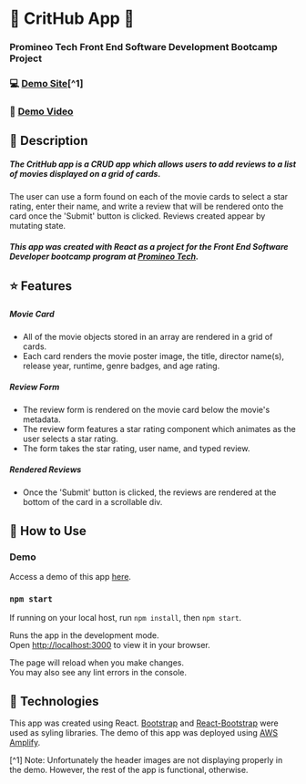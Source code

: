 # :movie_camera: CritHub App :movie_camera:
### Promineo Tech Front End Software Development Bootcamp Project
### :computer: [Demo Site](https://main.d36wjzmwy6fosf.amplifyapp.com/)[^1]
### :movie_camera: [Demo Video](https://youtu.be/_2VNm0B31OY)


## :notebook: Description

##### The CritHub app is a CRUD app which allows users to add reviews to a list of movies displayed on a grid of cards.

The user can use a form found on each of the movie cards to select a star rating, enter their name, and write a review that will be rendered onto the card once the 'Submit' button is clicked. Reviews created appear by mutating state.

##### This app was created with React as a project for the Front End Software Developer bootcamp program at [Promineo Tech](https://promineotech.com/).

## :star: Features

##### Movie Card
* All of the movie objects stored in an array are rendered in a grid of cards.
* Each card renders the movie poster image, the title, director name(s), release year, runtime, genre badges, and age rating.

##### Review Form
* The review form is rendered on the movie card below the movie's metadata.
* The review form features a star rating component which animates as the user selects a star rating.
* The form takes the star rating, user name, and typed review.

##### Rendered Reviews
* Once the 'Submit' button is clicked, the reviews are rendered at the bottom of the card in a scrollable div.  

## :rocket: How to Use

### Demo

Access a demo of this app [here](https://main.d36wjzmwy6fosf.amplifyapp.com/).

### `npm start`

If running on your local host, run `npm install`, then `npm start`.

Runs the app in the development mode.\
Open [http://localhost:3000](http://localhost:3000) to view it in your browser.

The page will reload when you make changes.\
You may also see any lint errors in the console.

## :jigsaw: Technologies
This app was created using React. [Bootstrap](https://getbootstrap.com/) and [React-Bootstrap](https://react-bootstrap.github.io/) were used as syling libraries. The demo of this app was deployed using [AWS Amplify](https://aws.amazon.com/amplify/).

[^1] Note: Unfortunately the header images are not displaying properly in the demo. However, the rest of the app is functional, otherwise.
